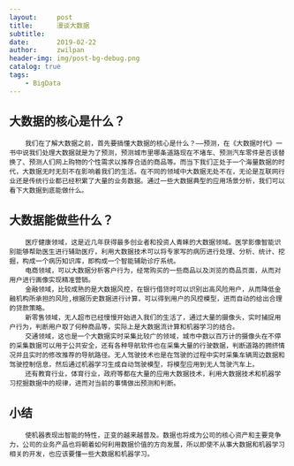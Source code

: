 ```yaml
---
layout:     post
title:      漫谈大数据
subtitle:   
date:       2019-02-22
author:     zwilpan
header-img: img/post-bg-debug.png
catalog: true
tags:
    - BigData
---
```

## 大数据的核心是什么？

        我们在了解大数据之前，首先要搞懂大数据的核心是什么？——预测，在《大数据时代》一书中说我们处理大数据就是为了预测，预测城市里哪条道路现在不堵车、预测汽车零件是否该替换了、预测人们网上购物的个性需求以推荐合适的商品等。而当下我们正处于一个海量数据的时代，大数据无时无刻不在影响着我们的生活。在不同的领域中大数据无处不在，无论是互联网行业还是传统行业都已经积累了大量的业务数据。通过一些大数据典型的应用场景分析，我们可以看下大数据到底能做什么。  

## 大数据能做些什么？
        医疗健康领域，这是近几年获得最多创业者和投资人青睐的大数据领域。医学影像智能识别能够帮助医生进行辅助医疗，利用大数据技术可以将专家写的病历进行处理、分析、统计、挖掘，构成一个病历知识库，即构成一个智能辅助诊疗系统。    
        电商领域，可以大数据分析客户行为，经常购买的一些商品以及浏览的商品页面，从而对用户进行画像实现精准营销。  
        金融领域，比较成熟的是大数据风控，在银行借贷时可以识别出高风险用户，从而降低金融机构所承担的风险,根据历史数据进行计算，可以得到用户的风控模型，进而自动的给出合理的贷款策略。  
        新零售领域，无人超市已经慢慢开始进入我们的生活了，通过大量的摄像头，实时捕捉用户行为，判断用户取了何种商品等，实际上是大数据流计算和机器学习的结合。  
        交通领域，这也是一个大数据实时采集比较广的领域，城市中数以百万计的摄像头在不停的采集数据可以用于公共安全，还有各种导航软件也在采集大量的行驶数据，判断道路的拥挤情况并且实时的修改推荐的导航路径。无人驾驶技术也是在驾驶的过程中实时采集车辆周边数据和驾驶控制信息，然后通过机器学习生成自动驾驶模型，将模型应用到无人驾驶汽车上。  
        还有教育行业，体育行业，政府等都在大量的应用大数据技术，利用大数据技术和机器学习挖掘数据中的规律，进而对当前的事情做出预测和判断。

## 小结  
        使机器表现出智能的特性，正变的越来越普及。数据也将成为公司的核心资产和主要竞争力，公司的业务产品也将朝着如何利用数据价值的方向发展，所以即使不从事大数据和机器学习相关的开发，也应该要懂一些大数据和机器学习。
    